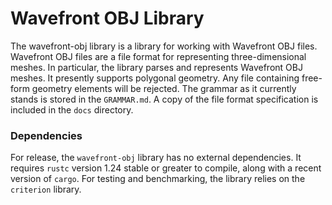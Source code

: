 # Wavefront OBJ Library
The wavefront-obj library is a library for working with Wavefront OBJ files. Wavefront OBJ files are a file format for representing three-dimensional meshes. In particular, the library parses and represents Wavefront OBJ meshes. It presently supports polygonal geometry. Any file containing free-form geometry elements will be rejected. The grammar as it currently stands is stored in the `GRAMMAR.md`. A copy of the file format specification is included in the `docs` directory.

### Dependencies
For release, the `wavefront-obj` library has no external dependencies. It requires `rustc` version 1.24 stable or greater to compile, along with a recent version of `cargo`. For testing and benchmarking, the library relies on the `criterion` library.
